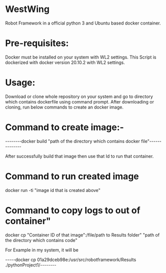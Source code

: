 # WestWing

Robot Framework in a official python 3 and Ubuntu based docker container.

# Pre-requisites:
Docker must be installed on your system with WL2 settings.
This Script is dockerized with docker version 20.10.2 with WL2 settings.

# Usage:
Download or clone whole repository on your system and go to directory which contains dockerfile using command prompt.
After downloading or cloning, run below commands to create an docker image.

# Command to create image:-

--------docker build "path of the directory which contains docker file"--------------

After successfully build that image then use that Id to run that container.

# Command to run created image

docker run -ti "image id that is created above"

# Command to copy logs to out of container"

docker cp "Container ID of that image":/file/path to Results folder" "path of the directory which contains code"

For Example in my system, it will be 

-----docker cp 01a29dceb98e:/usr/src/robotframework/Results ./pythonProject1/--------



 



